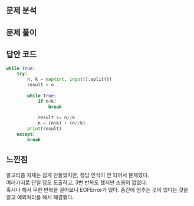 ## 문제 분석

## 문제 풀이


## 답안 코드
```python
while True:
    try:
        n, k = map(int, input().split())
        result = n
        
        while True:
            if n<k:
                break
    
            result += n//k    
            n = (n%k) + (n//k)    
        print(result)
    except:
        break
```

## 느낀점
알고리즘 자체는 쉽게 만들었지만, 정답 인식이 안 되어서 문제였다.  
여러가지로 단일 답도 도출하고, 3번 반복도 했지만 소용이 없었다.  
혹시나 해서 무한 반복을 걸어보니 EOFError가 떴다. 중간에 멈추는 것이 있다는 것을 알고 예외처리를 해서 해결했다.
